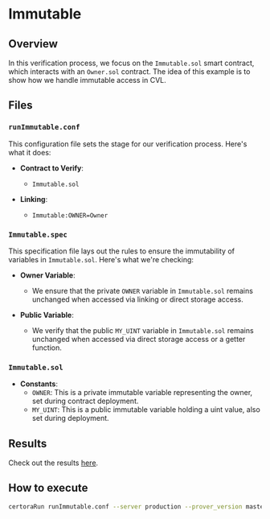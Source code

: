 # Immutable

## Overview

In this verification process, we focus on the `Immutable.sol` smart contract, which interacts with an `Owner.sol` contract. The idea of this example is to show how we handle immutable access in CVL.

## Files

### `runImmutable.conf`

This configuration file sets the stage for our verification process. Here's what it does:

- **Contract to Verify**:
  - `Immutable.sol`

- **Linking**:
  - `Immutable:OWNER=Owner`

### `Immutable.spec`

This specification file lays out the rules to ensure the immutability of variables in `Immutable.sol`. Here's what we're checking:

- **Owner Variable**:
  - We ensure that the private `OWNER` variable in `Immutable.sol` remains unchanged when accessed via linking or direct storage access.

- **Public Variable**:
  - We verify that the public `MY_UINT` variable in `Immutable.sol` remains unchanged when accessed via direct storage access or a getter function.

### `Immutable.sol`

- **Constants**:
  - `OWNER`: This is a private immutable variable representing the owner, set during contract deployment.
  - `MY_UINT`: This is a public immutable variable holding a uint value, also set during deployment.

## Results

Check out the results [here](https://prover.certora.com/output/1512/24590eb03fe647e2928e1c8f13b3346f?anonymousKey=a1887c59ab6beb2c901e42bea28fa333d930b39c).


## How to execute
```bash
certoraRun runImmutable.conf --server production --prover_version master
```